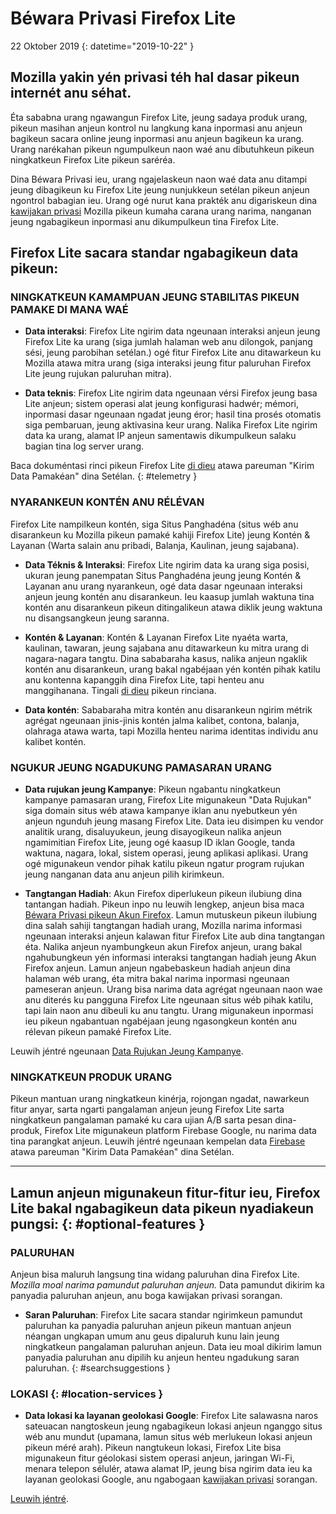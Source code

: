 # <span class="privacy-header-firefox-lite">Béwara Privasi</span> <span class="privacy-header-policy">Firefox Lite</span>

22 Oktober 2019
{: datetime="2019-10-22" }

## Mozilla yakin yén privasi téh hal dasar pikeun internét anu séhat.

Éta sababna urang ngawangun Firefox Lite, jeung sadaya produk urang, pikeun masihan anjeun kontrol nu langkung kana inpormasi anu anjeun bagikeun sacara online jeung inpormasi anu anjeun bagikeun ka urang. Urang narékahan pikeun ngumpulkeun naon waé anu dibutuhkeun pikeun ningkatkeun Firefox Lite pikeun saréréa.

Dina Béwara Privasi ieu, urang ngajelaskeun naon waé data anu ditampi jeung dibagikeun ku Firefox Lite jeung nunjukkeun setélan pikeun anjeun ngontrol babagian ieu. Urang ogé nurut kana prakték anu digariskeun dina [kawijakan privasi](https://www.mozilla.org/privacy/) Mozilla pikeun kumaha carana urang narima, nanganan jeung ngabagikeun inpormasi anu dikumpulkeun tina Firefox Lite.

## Firefox Lite sacara standar ngabagikeun data pikeun:

### NINGKATKEUN KAMAMPUAN JEUNG STABILITAS PIKEUN PAMAKE DI MANA WAÉ

* __Data interaksi__: Firefox Lite ngirim data ngeunaan interaksi anjeun jeung Firefox Lite ka urang (siga jumlah halaman web anu dilongok, panjang sési, jeung parobihan setélan.) ogé fitur Firefox Lite anu ditawarkeun ku Mozilla atawa mitra urang (siga interaksi jeung fitur paluruhan Firefox Lite jeung rujukan paluruhan mitra).

* __Data teknis__: Firefox Lite ngirim data ngeunaan vérsi Firefox jeung basa Lite anjeun; sistem operasi alat jeung konfigurasi hadwér; mémori, inpormasi dasar ngeunaan ngadat jeung éror; hasil tina prosés otomatis siga pembaruan, jeung aktivasina keur urang. Nalika Firefox Lite ngirim data ka urang, alamat IP anjeun samentawis dikumpulkeun salaku bagian tina log server urang.


Baca dokuméntasi rinci pikeun Firefox Lite [di dieu](https://support.mozilla.org/kb/send-usage-data-firefox-mobile-devices) atawa pareuman "Kirim Data Pamakéan" dina Setélan.
{: #telemetry }

### NYARANKEUN KONTÉN ANU RÉLÉVAN

Firefox Lite nampilkeun kontén, siga Situs Panghadéna (situs wéb anu disarankeun ku Mozilla pikeun pamaké kahiji Firefox Lite) jeung Kontén & Layanan (Warta salain anu pribadi, Balanja, Kaulinan, jeung sajabana).

* __Data Téknis & Interaksi__: Firefox Lite ngirim data ka urang siga posisi, ukuran jeung panempatan Situs Panghadéna jeung jeung Kontén & Layanan anu urang nyarankeun, ogé data dasar ngeunaan interaksi anjeun jeung kontén anu disarankeun. Ieu kaasup jumlah waktuna tina kontén anu disarankeun pikeun ditingalikeun atawa diklik jeung waktuna nu disangsangkeun jeung saranna. 

* __Kontén & Layanan__: Kontén & Layanan Firefox Lite nyaéta warta, kaulinan, tawaran, jeung sajabana anu ditawarkeun ku mitra urang di nagara-nagara tangtu. Dina sababaraha kasus, nalika anjeun ngaklik kontén anu disarankeun, urang bakal ngabéjaan yén kontén pihak katilu anu kontenna kapanggih dina Firefox Lite, tapi henteu anu manggihanana. Tingali [di dieu](https://support.mozilla.org/kb/firefox-lite-content-and-services) pikeun rinciana.

* __Data kontén__: Sababaraha mitra kontén anu disarankeun ngirim métrik agrégat ngeunaan jinis-jinis kontén jalma kalibet, contona, balanja, olahraga atawa warta, tapi Mozilla henteu narima identitas individu anu kalibet kontén.

### NGUKUR JEUNG NGADUKUNG PAMASARAN URANG

* __Data rujukan jeung Kampanye__: Pikeun ngabantu ningkatkeun kampanye pamasaran urang, Firefox Lite migunakeun "Data Rujukan" siga domain situs wéb atawa kampanye iklan anu nyebutkeun yén anjeun ngunduh jeung masang Firefox Lite. Data ieu disimpen ku vendor analitik urang, disaluyukeun, jeung disayogikeun nalika anjeun ngamimitian Firefox Lite, jeung ogé kaasup ID iklan Google, tanda waktuna, nagara, lokal, sistem operasi, jeung aplikasi aplikasi. Urang ogé migunakeun vendor pihak katilu pikeun ngatur program rujukan jeung nanganan data anu anjeun pilih kirimkeun.

* __Tangtangan Hadiah__: Akun Firefox diperlukeun pikeun ilubiung dina tantangan hadiah. Pikeun inpo nu leuwih lengkep, anjeun bisa maca [Béwara Privasi pikeun Akun Firefox](https://www.mozilla.org/en-US/privacy/firefox/#accounts). Lamun mutuskeun pikeun ilubiung dina salah sahiji tangtangan hadiah urang, Mozilla narima informasi ngeunaan interaksi anjeun kalawan fitur Firefox Lite aub dina tangtangan éta. Nalika anjeun nyambungkeun akun Firefox anjeun, urang bakal ngahubungkeun yén informasi interaksi tangtangan hadiah jeung Akun Firefox anjeun. Lamun anjeun ngabebaskeun hadiah anjeun dina halaman wéb urang, éta mitra bakal narima inpormasi ngeunaan pameseran anjeun. Urang bisa narima data agrégat ngeunaan naon wae anu diterés ku pangguna Firefox Lite ngeunaan situs wéb pihak katilu, tapi lain naon anu dibeuli ku anu tangtu. Urang migunakeun inpormasi ieu pikeun ngabantuan ngabéjaan jeung ngasongkeun kontén anu rélevan pikeun pamaké Firefox Lite. 

Leuwih jéntré ngeunaan [Data Rujukan Jeung Kampanye](https://github.com/mozilla-tw/Rocket/wiki/Telemetry#install-campaign-tracking). 

### NINGKATKEUN PRODUK URANG

Pikeun mantuan urang ningkatkeun kinérja, rojongan ngadat, nawarkeun fitur anyar, sarta ngarti pangalaman anjeun jeung Firefox Lite sarta ningkatkeun pangalaman pamaké ku cara ujian A/B sarta pesan dina-produk, Firefox Lite migunakeun platform Firebase Google, nu narima data tina parangkat anjeun. Leuwih jéntré ngeunaan kempelan data [Firebase](https://support.google.com/firebase/answer/6318039?hl=en) atawa pareuman "Kirim Data Pamakéan" dina Setélan.

---

## Lamun anjeun migunakeun fitur-fitur ieu, Firefox Lite bakal ngabagikeun data pikeun nyadiakeun pungsi:  {: #optional-features }

### PALURUHAN

Anjeun bisa maluruh langsung tina widang paluruhan dina Firefox Lite. _Mozilla moal narima pamundut paluruhan anjeun._ Data pamundut dikirim ka panyadia paluruhan anjeun, anu boga kawijakan privasi sorangan.

* __Saran Paluruhan__: Firefox Lite sacara standar ngirimkeun pamundut paluruhan ka panyadia paluruhan anjeun pikeun mantuan anjeun néangan ungkapan umum anu geus dipaluruh kunu lain jeung ningkatkeun pangalaman paluruhan anjeun. Data ieu moal dikirim lamun panyadia paluruhan anu dipilih ku anjeun henteu ngadukung saran paluruhan.
{: #searchsuggestions }
    
### LOKASI {: #location-services }

* __Data lokasi ka layanan geolokasi Google__: Firefox Lite salawasna naros sateuacan nangtoskeun jeung ngabagikeun lokasi anjeun nganggo situs wéb anu mundut (upamana, lamun situs wéb merlukeun lokasi anjeun pikeun méré arah). Pikeun nangtukeun lokasi, Firefox Lite bisa migunakeun fitur géolokasi sistem operasi anjeun, jaringan Wi-Fi, menara telepon sélulér, atawa alamat IP, jeung bisa ngirim data ieu ka layanan geolokasi Google, anu ngabogaan [kawijakan privasi](https://www.google.com/privacy/lsf.html) sorangan.

[Leuwih jéntré](https://www.mozilla.org/firefox/geolocation/).
